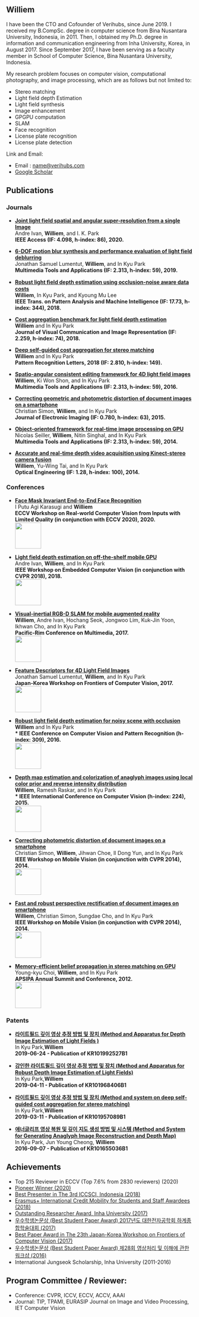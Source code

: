 ## Williem

I have been the CTO and Cofounder of Verihubs, since June 2019.
I received my B.CompSc. degree in computer science from Bina Nusantara University, Indonesia, in 2011. Then, I obtained my Ph.D. degree in information and communication engineering from Inha University, Korea, in August 2017. Since September 2017, I have been serving as a faculty member in School of Computer Science, Bina Nusantara University, Indonesia.

My research problem focuses on computer vision, computational photography, and image processing, which are as follows but not limited to:
- Stereo matching
- Light field depth Estimation
- Light field synthesis
- Image enhancement
- GPGPU computation
- SLAM
- Face recognition
- License plate recognition
- License plate detection

Link and Email:
- Email : name@verihubs.com
- [Google Scholar](https://scholar.google.com/citations?user=XS9FjigAAAAJ&hl=en)


## Publications

### Journals
- [<b>Joint light field spatial and angular super-resolution from a single Image</b>](https://ieeexplore.ieee.org/stamp/stamp.jsp?tp=&arnumber=9119124)<br/>
Andre Ivan, <b>Williem</b>, and I. K. Park<br/>
<b>IEEE Access (IF: 4.098, h-index: 86), 2020.</b>

- [<b>6-DOF motion blur synthesis and performance evaluation of light field deblurring</b>](http://image.inha.ac.kr/paper/MTAP2019Jonathan.pdf)<br/>
 Jonathan Samuel Lumentut, <b>Williem</b>, and In Kyu Park<br/>
<b>Multimedia Tools and Applications (IF: 2.313, h-index: 59), 2019.</b>

- [<b>Robust light ﬁeld depth estimation using occlusion-noise aware data costs</b>](http://image.inha.ac.kr/paper/TPAMI2018WIlliem.pdf)<br/>
 <b>Williem</b>, In Kyu Park, and Kyoung Mu Lee<br/>
<b>IEEE Trans. on Pattern Analysis and Machine Intelligence (IF: 17.73, h-index: 344), 2018.</b>

- [<b>Cost aggregation benchmark for light field depth estimation</b>](http://image.inha.ac.kr/paper/JVCI2018Williem.pdf)<br/>
 <b>Williem</b> and In Kyu Park<br/>
<b>Journal of Visual Communication and Image Representation (IF: 2.259, h-index: 74), 2018.</b>

- [<b>Deep self-guided cost aggregation for stereo matching</b>](http://image.inha.ac.kr/paper/PRL2018Williem.pdf)<br/>
 <b>Williem</b> and In Kyu Park<br/>
<b>Pattern Recognition Letters, 2018 (IF: 2.810, h-index: 149).</b>

- [<b>Spatio-angular consistent editing framework for 4D light field images</b>](http://image.inha.ac.kr/wp-content/uploads/2017/07/MTAP2016Williem.pdf)<br/>
 <b>Williem</b>, Ki Won Shon, and In Kyu Park<br/>
<b>Multimedia Tools and Applications (IF: 2.313, h-index: 59), 2016.</b>

- [<b>Correcting geometric and photometric distortion of document images on a smartphone</b>](http://image.inha.ac.kr/paper/JEI201501_Simon.pdf)<br/>
 Christian Simon, <b>Williem</b>, and In Kyu Park<br/>
<b>Journal of Electronic Imaging (IF: 0.780, h-index: 63), 2015.</b>

- [<b>Object-oriented framework for real-time image processing on GPU</b>](http://image.inha.ac.kr/paper/MTAP2013Nicolas.pdf)<br/>
 Nicolas Seiller, <b>Williem</b>, Nitin Singhal, and In Kyu Park<br/>
<b>Multimedia Tools and Applications (IF: 2.313, h-index: 59), 2014.</b>

- [<b>Accurate and real-time depth video acquisition using Kinect-stereo camera fusion</b>](http://image.inha.ac.kr/paper/OE201404_Williem.pdf)<br/>
 <b>Williem</b>, Yu-Wing Tai, and In Kyu Park<br/>
<b>Optical Engineering (IF: 1.28, h-index: 100), 2014.</b>


### Conferences
- [<b>Face Mask Invariant End-to-End Face Recognition</b>](https://rlq-tod.github.io/)<br/>
I Putu Agi Karasugi and <b>Williem</b> <br/>
<b>ECCV Workshop on Real-world Computer Vision from Inputs with Limited Quality (in conjunction with ECCV 2020), 2020. </b> <br/><img src="https://github.com/williem-indonesia/williem-indonesia.github.io/blob/master/images/rlqeccv2020.png?raw=true"  height="70px" width="auto" />

- [<b>Light field depth estimation on off-the-shelf mobile GPU</b>](http://openaccess.thecvf.com/content_cvpr_2018_workshops/papers/w12/Ivan_Light_Field_Depth_CVPR_2018_paper.pdf)<br/>
Andre Ivan, <b>Williem</b>, and In Kyu Park <br/>
<b>IEEE Workshop on Embedded Computer Vision (in conjunction with CVPR 2018), 2018. </b> <br/><img src="https://github.com/williem-indonesia/williem-indonesia.github.io/blob/master/images/ivan_cvpr2018.png?raw=true"  height="70px" width="auto" />

- [<b>Visual-inertial RGB-D SLAM for mobile augmented reality</b>](http://image.inha.ac.kr/paper/PCM2017_Williem.pdf)<br/>
<b>Williem</b>, Andre Ivan, Hochang Seok, Jongwoo Lim, Kuk-Jin Yoon, Ikhwan Cho, and In Kyu Park<br/>
<b>Pacific-Rim Conference on Multimedia, 2017.</b> <br/><img src="https://raw.githubusercontent.com/williem-indonesia/williem-indonesia.github.io/master/images/williem_pcm2017.png?raw=true"  height="70px" width="auto" />

- [<b>Feature Descriptors for 4D Light Field Images</b>](http://image.inha.ac.kr/paper/FCV2017Jonathan.pdf) <br/>
Jonathan Samuel Lumentut, <b>Williem</b>, and In Kyu Park<br/>
<b>Japan-Korea Workshop on Frontiers of Computer Vision, 2017.</b> <br/><img src="https://raw.githubusercontent.com/williem-indonesia/williem-indonesia.github.io/master/images/jonathan_fcv2017.png?raw=true"  height="70px" width="auto" />

- [<b>Robust light field depth estimation for noisy scene with occlusion</b>](http://image.inha.ac.kr/paper/CVPR2016_Williem.pdf) <br/>
<b>Williem</b> and In Kyu Park<br/>
<b>* IEEE Conference on Computer Vision and Pattern Recognition (h-index: 309), 2016.</b> <br/><img src="https://raw.githubusercontent.com/williem-indonesia/williem-indonesia.github.io/master/images/williem_cvpr2016.png?raw=true"  height="70px" width="auto" />

- [<b>Depth map estimation and colorization of anaglyph images using local color prior and reverse intensity distribution</b>](http://image.inha.ac.kr/paper/ICCV2015_Williem.pdf) <br/>
<b>Williem</b>, Ramesh Raskar, and In Kyu Park<br/>
<b>* IEEE International Conference on Computer Vision (h-index: 224), 2015.</b> <br/><img src="https://raw.githubusercontent.com/williem-indonesia/williem-indonesia.github.io/master/images/williem_iccv2015.png?raw=true"  height="70px" width="auto" />

- [<b>Correcting photometric distortion of document images on a smartphone</b>](http://image.inha.ac.kr/paper/CVPRW_19_final.pdf) <br/>
Christian Simon, <b>Williem</b>, Jihwan Choe, Il Dong Yun, and In Kyu Park<br/>
<b>IEEE Workshop on Mobile Vision (in conjunction with CVPR 2014), 2014.</b> <br/><img src="https://raw.githubusercontent.com/williem-indonesia/williem-indonesia.github.io/master/images/simon_cvprw2014.png?raw=true" height="70px" width="auto" />

- [<b>Fast and robust perspective rectification of document images on smartphone</b>](http://image.inha.ac.kr/paper/CVPRW_Perspective_Final.pdf) <br/>
<b>Williem</b>, Christian Simon, Sungdae Cho, and In Kyu Park<br/>
<b>IEEE Workshop on Mobile Vision (in conjunction with CVPR 2014), 2014.</b> <br/><img src="https://raw.githubusercontent.com/williem-indonesia/williem-indonesia.github.io/master/images/williem_cvprw2014.png?raw=true"  height="70px" width="auto" />

- [<b>Memory-efficient belief propagation in stereo matching on GPU</b>](http://image.inha.ac.kr/paper/apsipa2012choi.pdf) <br/>
Young-kyu Choi, <b>Williem</b>, and In Kyu Park<br/>
<b>APSIPA Annual Summit and Conference, 2012.</b> <br/><img src="https://raw.githubusercontent.com/williem-indonesia/williem-indonesia.github.io/master/images/youngkyu_apsipa2012.png?raw=true"  height="70px" width="auto" />

### Patents
- [<b>라이트필드 깊이 영상 추정 방법 및 장치 (Method and Apparatus for Depth Image Estimation of Light Fields )</b>](https://patents.google.com/patent/KR101992527B1/en?oq=KR101992527B1)<br/>
 In Kyu Park, ​<b>Williem</b><br/>
<b>2019-06-24 - Publication of KR101992527B1</b>

- [<b>강인한 라이트필드 깊이 영상 추정 방법 및 장치 (Method and Apparatus for Robust Depth Image Estimation of Light Fields)</b>](https://patents.google.com/patent/KR101968406B1/en?oq=(KR101968406B1))<br/>
 In Kyu Park, ​<b>Williem</b><br/>
<b>2019-04-11 - Publication of KR101968406B1</b>

- [<b>라이트필드 깊이 영상 추정 방법 및 장치 (Method and system on deep self-guided cost aggregation for stereo matching)</b>](https://patents.google.com/patent/KR101957089B1/en?oq=KR101957089B1)<br/>
 In Kyu Park, ​<b>Williem</b><br/>
<b>2019-03-11 - Publication of KR101957089B1</b>

- [<b>애너글리프 영상 복원 및 깊이 지도 생성 방법 및 시스템 (Method and System for Generating Anaglyph Image Reconstruction and Depth Map)</b>](https://patents.google.com/patent/KR101655036B1/en?oq=KR101655036B1)<br/>
 In Kyu Park, Jun Young Cheong,​ <b>Williem</b><br/>
<b>2016-09-07 - Publication of KR101655036B1</b>


## Achievements
- Top 215 Reviewer in ECCV (Top 7.6% from 2830 reviewers) (2020)
- [Pioneer Winner (2020)](https://pioneer.app/blog/meet-the-pioneers-february-2020/)
- [Best Presenter in The 3rd ICCSCI, Indonesia (2018)](https://raw.githubusercontent.com/williem-indonesia/williem-indonesia.github.io/master/images/award2.jpg)
- [Erasmus+ International Credit Mobility for Students and Staff Awardees (2018)](http://alliance4universities.eu/wp-content/uploads/2018/06/Selection-results-for-staff-PhD-and-Bachelor-Master.pdf)
- [Outstanding Researcher Award, Inha University (2017)](https://raw.githubusercontent.com/williem-indonesia/williem-indonesia.github.io/master/images/award1.jpg)
- [우수학생논문상 (Best Student Paper Award) 2017년도 대한전자공학회 하계종합학술대회 (2017)](https://raw.githubusercontent.com/williem-indonesia/williem-indonesia.github.io/master/images/award3.jpg)
- [Best Paper Award in The 23th Japan-Korea Workshop on Frontiers of Computer Vision (2017)](http://image.inha.ac.kr/wp-content/uploads/2017/08/Fcv2017-2.jpg)
- [우수학생논문상 (Best Student Paper Award) 제28회 영상처리 및 이해에 관한 워크샵 (2016)](http://image.inha.ac.kr/wp-content/uploads/2017/08/IPIUaward_2.jpg)
- International Jungseok Scholarship, Inha University (2011-2016)

## Program Committee / Reviewer:
- Conference: CVPR, ICCV, ECCV, ACCV, AAAI
- Journal: TIP, TPAMI, EURASIP Journal on Image and Video Processing, IET Computer Vision
